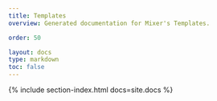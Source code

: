 ```yaml
---
title: Templates
overview: Generated documentation for Mixer's Templates.

order: 50

layout: docs
type: markdown
toc: false
---
```


{% include section-index.html docs=site.docs %}

